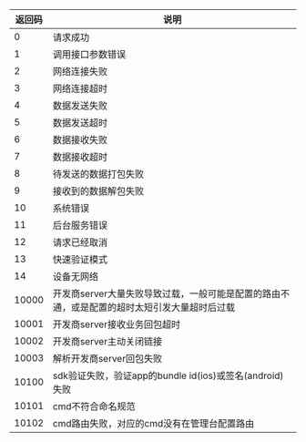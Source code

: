 
| 返回码 | 说明 | 
|---------|---------|
| 0 | 请求成功 | 
| 1 | 调用接口参数错误 | 
| 2 | 网络连接失败 | 
| 3 | 网络连接超时 | 
| 4 | 数据发送失败 | 
| 5 | 数据发送超时 | 
| 6 | 数据接收失败 | 
| 7 | 数据接收超时 | 
| 8 | 待发送的数据打包失败 | 
| 9 | 接收到的数据解包失败 | 
| 10 | 系统错误 | 
| 11 | 后台服务错误 |
| 12 | 请求已经取消 |
| 13 | 快速验证模式 |
| 14 | 设备无网络 |
| 10000 | 开发商server大量失败导致过载，一般可能是配置的路由不通，或是配置的超时太短引发大量超时后过载 |
| 10001 | 开发商server接收业务回包超时 |
| 10002 | 开发商server主动关闭链接 |
| 10003 | 解析开发商server回包失败 |
| 10100 | sdk验证失败，验证app的bundle id(ios)或签名(android)失败 |
| 10101 | cmd不符合命名规范 |
| 10102 | cmd路由失败，对应的cmd没有在管理台配置路由 |




